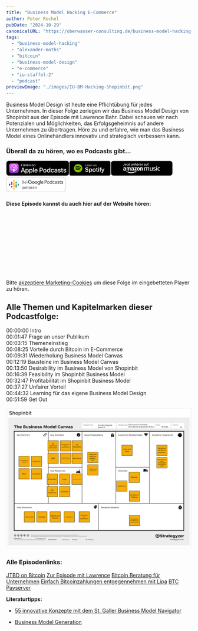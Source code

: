 ```yaml
---
title: "Business Model Hacking E-Commerce"
author: Peter Rochel
pubDate: "2024-10-29"
canonicalURL: "https://oberwasser-consulting.de/business-model-hacking-e-commerce"
tags:
  - "business-model-hacking"
  - "alexander-moths"
  - "bitcoin"
  - "business-model-design"
  - "e-commerce"
  - "iu-staffel-2"
  - "podcast"
previewImage: "./images/IU-BM-Hacking-Shopinbit.png"
---
```


Business Model Design ist heute eine Pflichtübung für jedes Unternehmen. In dieser Folge zerlegen wir das Business Model Design von Shopinbit aus der Episode mit Lawrence Bahr. Dabei schauen wir nach Potenzialen und Möglichkeiten, das Erfolgsgeheimnis auf andere Unternehmen zu übertragen. Höre zu und erfahre, wie man das Business Model eines Onlinehändlers innovativ und strategisch verbessern kann.

### Überall da zu hören, wo es Podcasts gibt...

[![](images/listen-on-apple-podcast.png)](https://podcasts.apple.com/us/podcast/business-model-hacking-e-commerce/id1354901024?i=1000570141455&itsct=podcast_box&itscg=30200&ls=1)[![](images/listen-on-spotify.png)](https://open.spotify.com/episode/1wEJTiaNm3qWILxavE4LRe?si=LENI-V3HQtKOyZJd1EUStQ)[![](images/ListenOn_AmazonMusic_button_Black_RGB_5X_DE-300x73.png)](https://music.amazon.de/podcasts/4838bd28-7b97-4912-80cb-de39a6c75654/episodes/95f979f9-3f2d-4a6f-b0b3-bc6f2b86908f/innovate-upgrade-business-model-hacking-e-commerce)[![jobs to be done podcast](images/DE_Google_Podcasts_Badge_8x-300x76.png)](https://podcasts.google.com?feed=aHR0cHM6Ly96dW04cnkucG9kY2FzdGVyLmRlL29iZXJ3YXNzZXIucnNz&episode=cG9kLWI4MmZkZDcwNmU0YTM2ODNmYzY2NjFhMzg0)

#### Diese Episode kannst du auch hier auf der Website hören:

<iframe data-cookie-consent="marketing" data-cookieblock-src="https://embed.podcasts.apple.com/us/podcast/business-model-hacking-e-commerce/id1354901024?i=1000570141455&amp;itsct=podcast_box_player&amp;itscg=30200&amp;ls=1&amp;theme=auto" height="175px" frameborder="0" sandbox="allow-forms allow-popups allow-same-origin allow-scripts allow-top-navigation-by-user-activation" allow="autoplay *; encrypted-media *; clipboard-write" style="width: 100%; max-width: 660px; overflow: hidden; border-radius: 10px; background-color: transparent;"></iframe>

<div class="cookieconsent-optout-marketing">
  Bitte <a href="javascript:Cookiebot.renew()">akzeptiere Marketing-Cookies</a> um diese Folge im eingebetteten Player zu hören.
</div>

## Alle Themen und Kapitelmarken dieser Podcastfolge:

00:00:00 Intro<br>
00:01:47 Frage an unser Publikum<br>
00:03:15 Themeneinstieg<br>
00:08:25 Vorteile durch Bitcoin im E-Commerce<br>
00:09:31 Wiederholung Business Model Canvas<br>
00:12:19 Bausteine im Business Model Canvas<br>
00:13:50 Desirability im Business Model von Shopinbit<br>
00:16:39 Feasibility im Shopinbit Business Model<br>
00:32:47 Profitabilität im Shopinbit Business Model<br>
00:37:27 Unfairer Vorteil<br>
00:44:32 Learning für das eigene Business Model Design<br>
00:51:59 Get Out

![Business Model Canvas Innovation Beispiel E-Commerce Bitcoin](./images/IU-BM-Hacking-Shopinbit.png "Business Model Canvas Beispiel Boitcoin")

### Alle Episodenlinks:

[JTBD on Bitcoin](https://oberwasser-consulting.de/open-source-jtbd-research/)
[Zur Episode mit Lawrence](https://oberwasser-consulting.de/shopinbit-unfair-advantage/)
[Bitcoin Beratung für Unternehmen](https://consulting-bitcoin.de)
[Einfach Bitcoinzahlungen entgegennehmen mit Lipa](https://getlipa.com)
[BTC Payserver](https://btcpayserver.org)

**Literaturtipps:**

- [55 innovative Konzepte mit dem St. Galler Business Model Navigator](http://amzn.to/2FotRLX)

- [Business Model Generation](https://amzn.to/2pKfnAu)
